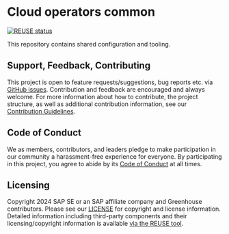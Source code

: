 # Cloud operators common

[![REUSE status](https://api.reuse.software/badge/github.com/cloudoperators/common)](https://api.reuse.software/info/github.com/cloudoperators/common)

This repository contains shared configuration and tooling.

## Support, Feedback, Contributing

This project is open to feature requests/suggestions, bug reports etc. via [GitHub issues](https://github.com/cloudoperators/common/issues). Contribution and feedback are encouraged and always welcome. For more information about how to contribute, the project structure, as well as additional contribution information, see our [Contribution Guidelines](CONTRIBUTING.md).

## Code of Conduct

We as members, contributors, and leaders pledge to make participation in our community a harassment-free experience for everyone. By participating in this project, you agree to abide by its [Code of Conduct](https://github.com/SAP/.github/blob/main/CODE_OF_CONDUCT.md) at all times.

## Licensing

Copyright 2024 SAP SE or an SAP affiliate company and Greenhouse contributors. Please see our [LICENSE](LICENSE) for copyright and license information. Detailed information including third-party components and their licensing/copyright information is available [via the REUSE tool](https://api.reuse.software/info/github.com/cloudoperators/common).